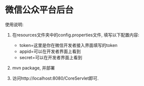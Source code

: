 # 微信公众平台后台

使用说明:

1. 在resources文件夹中的config.properties文件, 填写以下配置内容:

    - token=这里是你在微信开发者接入界面填写的token
    - appid=可以在开发者界面上看到
    - secret=可以在开发者界面上看到
2. mvn package, 并部署
3. 访问http://localhost:8080/CoreServlet即可.